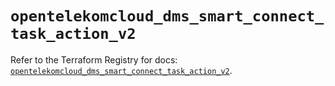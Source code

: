 # `opentelekomcloud_dms_smart_connect_task_action_v2`

Refer to the Terraform Registry for docs: [`opentelekomcloud_dms_smart_connect_task_action_v2`](https://registry.terraform.io/providers/opentelekomcloud/opentelekomcloud/1.36.33/docs/resources/dms_smart_connect_task_action_v2).
